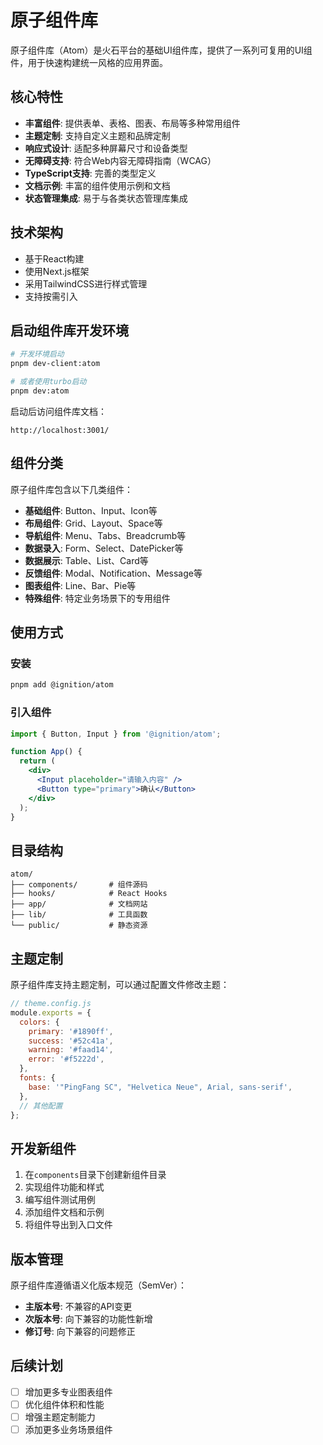 # 原子组件库

原子组件库（Atom）是火石平台的基础UI组件库，提供了一系列可复用的UI组件，用于快速构建统一风格的应用界面。

## 核心特性

- **丰富组件**: 提供表单、表格、图表、布局等多种常用组件
- **主题定制**: 支持自定义主题和品牌定制
- **响应式设计**: 适配多种屏幕尺寸和设备类型
- **无障碍支持**: 符合Web内容无障碍指南（WCAG）
- **TypeScript支持**: 完善的类型定义
- **文档示例**: 丰富的组件使用示例和文档
- **状态管理集成**: 易于与各类状态管理库集成

## 技术架构

- 基于React构建
- 使用Next.js框架
- 采用TailwindCSS进行样式管理
- 支持按需引入

## 启动组件库开发环境

```bash
# 开发环境启动
pnpm dev-client:atom

# 或者使用turbo启动
pnpm dev:atom
```

启动后访问组件库文档：

```
http://localhost:3001/
```

## 组件分类

原子组件库包含以下几类组件：

- **基础组件**: Button、Input、Icon等
- **布局组件**: Grid、Layout、Space等
- **导航组件**: Menu、Tabs、Breadcrumb等
- **数据录入**: Form、Select、DatePicker等
- **数据展示**: Table、List、Card等
- **反馈组件**: Modal、Notification、Message等
- **图表组件**: Line、Bar、Pie等
- **特殊组件**: 特定业务场景下的专用组件

## 使用方式

### 安装

```bash
pnpm add @ignition/atom
```

### 引入组件

```jsx
import { Button, Input } from '@ignition/atom';

function App() {
  return (
    <div>
      <Input placeholder="请输入内容" />
      <Button type="primary">确认</Button>
    </div>
  );
}
```

## 目录结构

```
atom/
├── components/       # 组件源码
├── hooks/            # React Hooks
├── app/              # 文档网站
├── lib/              # 工具函数
└── public/           # 静态资源
```

## 主题定制

原子组件库支持主题定制，可以通过配置文件修改主题：

```javascript
// theme.config.js
module.exports = {
  colors: {
    primary: '#1890ff',
    success: '#52c41a',
    warning: '#faad14',
    error: '#f5222d',
  },
  fonts: {
    base: '"PingFang SC", "Helvetica Neue", Arial, sans-serif',
  },
  // 其他配置
};
```

## 开发新组件

1. 在`components`目录下创建新组件目录
2. 实现组件功能和样式
3. 编写组件测试用例
4. 添加组件文档和示例
5. 将组件导出到入口文件

## 版本管理

原子组件库遵循语义化版本规范（SemVer）：

- **主版本号**: 不兼容的API变更
- **次版本号**: 向下兼容的功能性新增
- **修订号**: 向下兼容的问题修正

## 后续计划

- [ ] 增加更多专业图表组件
- [ ] 优化组件体积和性能
- [ ] 增强主题定制能力
- [ ] 添加更多业务场景组件 